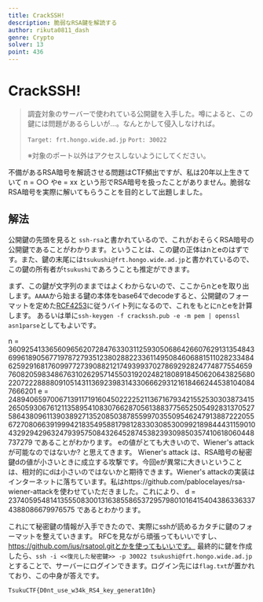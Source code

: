```yaml
---
title: CrackSSH!
description: 脆弱なRSA鍵を解読する
author: rikuta0811_dash
genre: Crypto
solver: 13
point: 436
---
```


# CrackSSH!

>調査対象のサーバーで使われている公開鍵を入手した。噂によると、この鍵には問題があるらしいが...。なんとかして侵入しなければ。
>
> ```Target: frt.hongo.wide.ad.jp```
> ```Port: 30022```
>
> ※対象のポート以外はアクセスしないようにしてください。

不備があるRSA暗号を解読させる問題はCTF頻出ですが、私は20年以上生きていて n = ○○ やe = xx という形でRSA暗号を扱ったことがありません。脆弱なRSA暗号を実際に解いてもらうことを目的として出題しました。

## 解法
公開鍵の先頭を見ると ```ssh-rsa```と書かれているので、これがおそらくRSA暗号の公開鍵であることがわかります。ということは、この鍵の正体はnとeのはずです。また、鍵の末尾には```tsukushi@frt.hongo.wide.ad.jp```と書かれているので、この鍵の所有者が```tsukushi```であろうことも推定ができます。

まず、この鍵が文字列のままではよくわからないので、ここからnとeを取り出します。```AAAA```から始まる鍵の本体をbase64でdecodeすると、公開鍵のフォーマットを定めた[RCF4253](https://datatracker.ietf.org/doc/html/rfc4253)に従うバイト列になるので、これをもとにnとeを計算します。
あるいは単に```ssh-keygen -f crackssh.pub -e -m pem | openssl asn1parse```としてもよいです。

n = 360925413365609656207284763303112593050686426607629131354843699618905677197872793512380288223361149508460688151102823348462592916817609977273908821217493993702786929282477487755465976082059834867631026295714550319202482180891845062064382568022072228888091051431136923983143306662931216184662445381040847666201
e = 248940659700671391171916045022225211367167934215525303038734152650593067612113589541083076628705613883775652505492831370527586438096113903892713520850387855997035509546247913887222055672708066391999421835495881798128330308530099218984443115901043292942963247939575084326452874538239309850357410618060448737279
であることがわかります。 eの値がとても大きいので、Wiener's attackが可能なのではないか? と思えてきます。
Wiener's attack は、RSA暗号の秘密鍵dの値が小さいときに成立する攻撃です。今回eが異常に大きいということは、相対的にdは小さいのではないかと期待できます。Wiener's attackの実装はインターネットに落ちています。私はhttps://github.com/pablocelayes/rsa-wiener-attackを使わせていただきました。これにより、
d = 23740595481413555083001316385586537295798010164154043863363374388086679976575
であるとわかります。

これにて秘密鍵の情報が入手できたので、実際にsshが読めるカタチに鍵のフォーマットを整えていきます。
RFCを見ながら頑張ってもいいですし、https://github.com/ius/rsatool.gitとかを使ってもいいです。
最終的に鍵を作成したら、```ssh -i <<復元した秘密鍵>> -p 30022 tsukushi@frt.hongo.wide.ad.jp```とすることで、サーバーにログインできます。ログイン先には```flag.txt```が置かれており、この中身が答えです。

```txt
TsukuCTF{D0nt_use_w34k_RS4_key_generat10n}
```